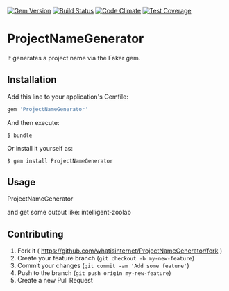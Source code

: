 [![Gem Version](https://badge.fury.io/rb/ProjectNameGenerator.svg)](http://badge.fury.io/rb/ProjectNameGenerator) [![Build Status](https://travis-ci.org/whatisinternet/ProjectNameGenerator.svg?branch=master)](https://travis-ci.org/whatisinternet/ProjectNameGenerator) [![Code Climate](https://codeclimate.com/github/whatisinternet/ProjectNameGenerator/badges/gpa.svg)](https://codeclimate.com/github/whatisinternet/ProjectNameGenerator) [![Test Coverage](https://codeclimate.com/github/whatisinternet/ProjectNameGenerator/badges/coverage.svg)](https://codeclimate.com/github/whatisinternet/ProjectNameGenerator)
# ProjectNameGenerator

It generates a project name via the Faker gem.

## Installation

Add this line to your application's Gemfile:

```ruby
gem 'ProjectNameGenerator'
```

And then execute:

    $ bundle

Or install it yourself as:

    $ gem install ProjectNameGenerator

## Usage

ProjectNameGenerator

and get some output like: intelligent-zoolab

## Contributing

1. Fork it ( https://github.com/whatisinternet/ProjectNameGenerator/fork )
2. Create your feature branch (`git checkout -b my-new-feature`)
3. Commit your changes (`git commit -am 'Add some feature'`)
4. Push to the branch (`git push origin my-new-feature`)
5. Create a new Pull Request
